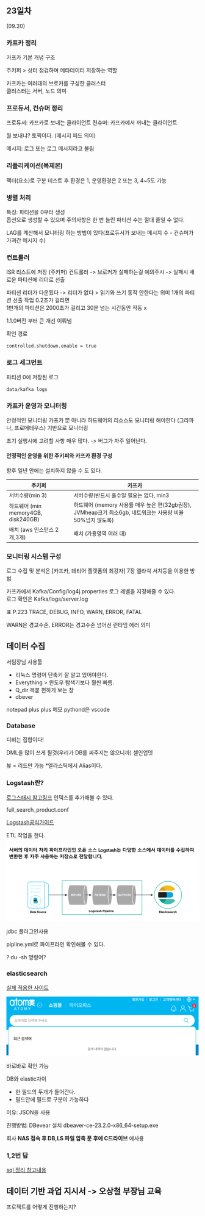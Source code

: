 ## 23일차
(09.20)

### 카프카 정리

카프카 기본 개념 구조

주키퍼 > 상터 점검하며 메타데이터 저장하는 역할

카프카는 여러대의 브로커를 구성한 클러스터\
클러스터는 서버, 노드 의미

### 프로듀서, 컨슈머 정리
프로듀서: 카프카로 보내는 클라이언트
컨슈머: 카프카에서 꺼내는 클라이언트

뭘 보내냐? 토픽이다. (메시지 피드 의미)

메시지: 로그 또는 로그 메시지라고 불림

### 리플리케이션(복제본)
팩터(요소)로 구분
테스트 후 환경은 1, 운영환경은 2 또는 3, 4~5도 가능

### 병렬 처리
특징: 파티션을 0부터 생성\
옵션으로 생성할 수 있으며 주의사항은 한 번 늘린 파티션 수는 절대 줄일 수 없다.

LAG를 계산해서 모니터링 하는 방법이 있다(프로듀서가 보내는 메시지 수 - 컨슈머가 가져간 메시지 수)


### 컨트롤러
ISR 리스트에 저장 (주키퍼)
컨트롤러 -> 브로커가 실패하는걸 예의주시 ->
실패시 새로운 파티션에 리더로 선출

파티션 리더가 다운됬다 -> 리더가 없다 > 읽기와 쓰기 동작 안한다는 의미
1개의 파티션 선출 작업 0.2초가 걸리면\
1만개의 파티션은 2000초가 걸리고 30분 넘는 시간동안 작동 x

1.1.0버전 부터 큰 개선 이뤄냄

확인 경로
    
    controlled.shutdown.enable = true

### 로그 세그먼트

파티션 0에 저장된 로그

    data/kafka logs


### 카프카 운영과 모니터링
안정적인 모니터링
카프카 뿐 아니라 하드웨어의 리소스도 모니터링 해야한다 (그라파나, 프로메테우스) 기반으로 모니터링

초기 실행시에 고려할 사항 매우 많다. -> 버그가 자주 일어난다.

#### 안정적인 운영을 위한 주키퍼와 카프카 환경 구성
향후 일년 안에는 설치하지 않을 수 도 있다.

| 주키퍼                                 | 카프카                                                                             |
|-------------------------------------|---------------------------------------------------------------------------------|
| 서버수량(min 3)                         | 서버수량(반드시 홀수일 필요는 없다, min3                                                       |
| 하드웨어  (min memory4GB, disk240GB)    | 하드웨어      (memory 사용률 매우 높은 편(32gb권장), JVMheap크기 최소6gb, 네트워크는 사용량 비율 50%넘지 않도록) |
| 배치                 (aws 인스턴스 2개,3개) | 배치 (가용영역 여러 대)                                                                  |

### 모니터링 시스템 구성

로그 수집 및 분석은 [카프카, 데티어 플랫폼의 최강자] 7장 엘라싁 서치등을 이용한 방법

카프카에서 Kafka/Config/log4j.properties 로그 레벨을 지정해줄 수 있다.\
로그 확인은  Kafka/logs/server.log

표 P.223
TRACE, DEBUG, INFO, WARN, ERROR, FATAL

WARN은 경고수준,
ERROR는 경고수준 넘어선 런타임 에러 의미

## 데이터 수집
서팀장님 사용툴

- 리눅스 명령어 단축키 잘 알고 있어야한다.
- Everything > 윈도우 탐색기보다 훨씬 빠름.
- Q_dir 복붙 편하게 보는 창
- dbever

 notepad plus plus 메모
 pythond은 vscode

### Database
디비는 집합이다!

DML을 많이 쓰게 될것(우리가 DB를 짜주지는 않으니까)
셀인업뎃

뷰 = 리드만 가능 *엘라스틱에서 Alias이다.

### Logstash란?
[로그스태시 참고링크](https://blog.bizspring.co.kr/%ED%85%8C%ED%81%AC/logstash-%EC%8B%A4%EC%8B%9C%EA%B0%84-%EB%8D%B0%EC%9D%B4%ED%84%B0-%EC%88%98%EC%A7%91-%ED%8C%8C%EC%9D%B4%ED%94%84%EB%9D%BC%EC%9D%B8/)
인덱스를 추가해볼 수 있다.

full_search_product.conf

[Logstash공식가이드](https://www.elastic.co/guide/en/logstash/current/logstash-settings-file.html)

ETL 작업을 한다.

![img_3.png](img_3.png)

jdbc 플러그인사용

pipline.yml로 파이프라인 확인해볼 수 있다.

? du -sh 명령어?

### elasticsearch
[실제 적용한 사이트](https://shop.atomy.com/)

![img_4.png](img_4.png)

바로바로 확인 가능

DB와 elastic차이
- 한 필드의 두개가 들어간다.
- 필드안에 필드로 구분이 가능하다 

이유: JSON을 사용

진행방법: DBevear 설치 dbeaver-ce-23.2.0-x86_64-setup.exe

회사 **NAS 접속 후 DB,LS 파일 압축 푼 후에 C드라이브** 에사용


### 1,2번 답
[sql 정리 참고내용](https://github.com/JaeKang20/lloydk/blob/main/5%EC%A3%BC%EC%B0%A8/SQL.txt)


## 데이터 기반 과업 지시서 -> 오상철 부장님 교육
프로젝트를 어떻게 진행하는지?

